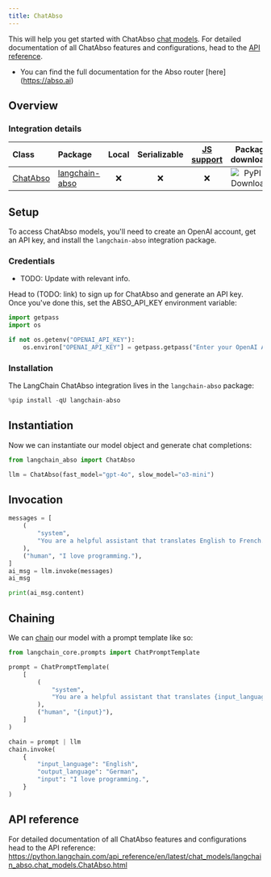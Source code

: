 ```yaml
---
title: ChatAbso
---
```


This will help you get started with ChatAbso [chat models](https://python.langchain.com/docs/concepts/chat_models/). For detailed documentation of all ChatAbso features and configurations, head to the [API reference](https://python.langchain.com/api_reference/en/latest/chat_models/langchain_abso.chat_models.ChatAbso.html).

- You can find the full documentation for the Abso router [here] (<https://abso.ai>)

## Overview

### Integration details

| Class | Package | Local | Serializable | [JS support](https://js.langchain.com/docs/integrations/chat/abso) | Package downloads | Package latest |
| :--- | :--- | :---: | :---: |  :---: | :---: | :---: |
| [ChatAbso](https://python.langchain.com/api_reference/en/latest/chat_models/langchain_abso.chat_models.ChatAbso.html) | [langchain-abso](https://python.langchain.com/api_reference/en/latest/abso_api_reference.html) | ❌ | ❌ | ❌ | ![PyPI - Downloads](https://img.shields.io/pypi/dm/langchain-abso?style=flat-square&label=%20) | ![PyPI - Version](https://img.shields.io/pypi/v/langchain-abso?style=flat-square&label=%20) |

## Setup

To access ChatAbso models, you'll need to create an OpenAI account, get an API key, and install the `langchain-abso` integration package.

### Credentials

- TODO: Update with relevant info.

Head to (TODO: link) to sign up for ChatAbso and generate an API key. Once you've done this, set the ABSO_API_KEY environment variable:

```python
import getpass
import os

if not os.getenv("OPENAI_API_KEY"):
    os.environ["OPENAI_API_KEY"] = getpass.getpass("Enter your OpenAI API key: ")
```

### Installation

The LangChain ChatAbso integration lives in the `langchain-abso` package:

```python
%pip install -qU langchain-abso
```

## Instantiation

Now we can instantiate our model object and generate chat completions:

```python
from langchain_abso import ChatAbso

llm = ChatAbso(fast_model="gpt-4o", slow_model="o3-mini")
```

## Invocation

```python
messages = [
    (
        "system",
        "You are a helpful assistant that translates English to French. Translate the user sentence.",
    ),
    ("human", "I love programming."),
]
ai_msg = llm.invoke(messages)
ai_msg
```

```python
print(ai_msg.content)
```

## Chaining

We can [chain](/oss/how-to/sequence/) our model with a prompt template like so:

```python
from langchain_core.prompts import ChatPromptTemplate

prompt = ChatPromptTemplate(
    [
        (
            "system",
            "You are a helpful assistant that translates {input_language} to {output_language}.",
        ),
        ("human", "{input}"),
    ]
)

chain = prompt | llm
chain.invoke(
    {
        "input_language": "English",
        "output_language": "German",
        "input": "I love programming.",
    }
)
```

## API reference

For detailed documentation of all ChatAbso features and configurations head to the API reference: <https://python.langchain.com/api_reference/en/latest/chat_models/langchain_abso.chat_models.ChatAbso.html>
